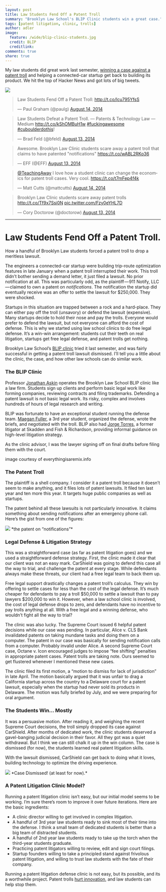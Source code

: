 ```yaml
---
layout: post
title: Law Students Fend Off a Patent Troll
summary: "Brooklyn Law School's BLIP Clinic students win a great case."
tags: [patent litigation, clinic, trolls]
author: adler
image:
  feature: /wide/blip-clinic-students.jpg
  credit: BLIP
  creditlink: 
comments: true
share: true
---
```



My law students did great work last semester, [winning a case against a patent troll](https://medium.com/patents-technology-law/law-students-fend-off-a-patent-troll-2b8a708277fc) and helping a connected-car startup get back to building its product. We hit the top of Hacker News and got lots of big tweets. 

![](/images/law-students-patent-troll-hacker-news.png)

<!-- Twitter Timeline
<a class="twitter-timeline" data-dnt="true" href="https://twitter.com/TeachingAway/timelines/500350882337529856" data-widget-id="500352683132198913">BLIP v. Patent Troll</a>
<script>!function(d,s,id){var js,fjs=d.getElementsByTagName(s)[0],p=/^http:/.test(d.location)?'http':'https';if(!d.getElementById(id)){js=d.createElement(s);js.id=id;js.src=p+"://platform.twitter.com/widgets.js";fjs.parentNode.insertBefore(js,fjs);}}(document,"script","twitter-wjs");</script>
 -->


<blockquote class="twitter-tweet" data-cards="hidden" lang="en"><p>Law Students Fend Off a Patent Troll: <a href="http://t.co/lcu795YfsS">http://t.co/lcu795YfsS</a></p>&mdash; Paul Graham (@paulg) <a href="https://twitter.com/paulg/statuses/499944411447316481">August 14, 2014</a></blockquote>
<script async src="//platform.twitter.com/widgets.js" charset="utf-8"></script>

<blockquote class="twitter-tweet" data-cards="hidden" lang="en"><p>Law Students Defeat a Patent Troll. — Patents &amp; Technology Law — Medium <a href="http://t.co/kShOMBuH1w">http://t.co/kShOMBuH1w</a> <a href="https://twitter.com/hashtag/fuckingawesome?src=hash">#fuckingawesome</a> <a href="https://twitter.com/hashtag/cuboulderdothis?src=hash">#cuboulderdothis</a>!</p>&mdash; Brad Feld (@bfeld) <a href="https://twitter.com/bfeld/statuses/499558776660566016">August 13, 2014</a></blockquote>
<script async src="//platform.twitter.com/widgets.js" charset="utf-8"></script>


<blockquote class="twitter-tweet" data-cards="hidden" lang="en"><p>Awesome. Brooklyn Law Clinic students scare away a patent troll that claims to have patented &quot;notifications&quot; <a href="https://t.co/wABL2RKo36">https://t.co/wABL2RKo36</a></p>&mdash; EFF (@EFF) <a href="https://twitter.com/EFF/statuses/499608116397232128">August 13, 2014</a></blockquote>
<script async src="//platform.twitter.com/widgets.js" charset="utf-8"></script>


<blockquote class="twitter-tweet" data-cards="hidden" lang="en"><p><a href="https://twitter.com/TeachingAway">@TeachingAway</a> I love how a student clinic can change the economics for patent troll cases. Very cool. <a href="https://t.co/t7mFep4f4k">https://t.co/t7mFep4f4k</a></p>&mdash; Matt Cutts (@mattcutts) <a href="https://twitter.com/mattcutts/statuses/499941109498253312">August 14, 2014</a></blockquote>
<script async src="//platform.twitter.com/widgets.js" charset="utf-8"></script>

<blockquote class="twitter-tweet" lang="en"><p>Brooklyn Law Clinic students scare away patent trolls <a href="http://t.co/Tf9x7Ssi0N">http://t.co/Tf9x7Ssi0N</a> <a href="http://t.co/Fzy0eYHL7D">pic.twitter.com/Fzy0eYHL7D</a></p>&mdash; Cory Doctorow (@doctorow) <a href="https://twitter.com/doctorow/statuses/499586795886350336">August 13, 2014</a></blockquote>
<script async src="//platform.twitter.com/widgets.js" charset="utf-8"></script>

<!-- David Pashman Tweet:
<blockquote class="twitter-tweet" data-cards="hidden" lang="en"><p>Law students from <a href="https://twitter.com/BLIPClinic">@BLIPClinic</a> fend off a patent troll - well done! <a href="http://t.co/Bg1Yu8gpgJ">http://t.co/Bg1Yu8gpgJ</a></p>&mdash; David Pashman (@davidpashman) <a href="https://twitter.com/davidpashman/statuses/499526548832391168">August 13, 2014</a></blockquote>
<script async src="//platform.twitter.com/widgets.js" charset="utf-8"></script>
 -->


- - - 

# Law Students Fend Off a Patent Troll.

<p class="big-text">How a handful of Brooklyn Law students forced a patent troll to drop a meritless lawsuit.</p>

The engineers a connected-car startup were building trip-route optimization features in late January when a patent troll interrupted their work. This troll didn’t bother sending a demand letter, it just filed a lawsuit. No prior notification at all. This was particularly odd, as the plaintiff — 911 Notify, LLC — claimed to own a patent on *notifications*. The notification the startup did eventually receive was an offer to settle the lawsuit for $250,000. They were shocked.

Startups in this situation are trapped between a rock and a hard-place. They can either pay off the troll (unsavory) or defend the lawsuit (expensive). Many startups decide to hold their nose and pay the trolls. Everyone would prefer to defend the lawsuit, but not everyone can afford the cost of defense. This is why we started using law school clinics to do free legal defense. It’s a win-win arrangement: students cut their teeth on real litigation, startups get free legal defense, and patent trolls get nothing.

Brooklyn Law School’s [BLIP clinic](http://www.blipclinic.org/) tried it last semester, and was fairly successful in getting a patent troll lawsuit dismissed. I’ll tell you a little about the clinic, the case, and how other law schools can do similar work.

### The BLIP Clinic

Professor [Jonathan Askin](https://twitter.com/jaskin) operates the Brooklyn Law School BLIP clinic like a law firm. Students sign up clients and perform basic legal work like forming companies, reviewing contracts and filing trademarks. Defending a patent lawsuit is not basic legal work. Its risky, complex and involves hundreds of hours of legal research and writing.

BLIP was fortunate to have an exceptional student running the defense team. [Maegan Fuller](https://twitter.com/mafuller21), a 3rd year student, organized the defense, wrote the briefs, and negotiated with the troll. BLIP also had [Jorge Torres](https://twitter.com/jorgemtorres), a former litigator at Skadden and Fish & Richardson, providing informal guidance on high-level litigation strategy.

As the clinic advisor, I was the lawyer signing off on final drafts before filing them with the court.




image courtesy of everythingisaremix.info

### The Patent Troll

The plaintiff is a shell company. I consider it a patent troll because it doesn’t seem to make anything, and it files lots of patent lawsuits. It filed ten last year and ten more this year. It targets huge public companies as well as startups.

The patent behind all these lawsuits is not particularly innovative. It claims something about sending notifications after an emergency phone call. Here’s the gist from one of the figures:

<img src="/images/patent/911-notify-v-carshield-patent-flowchart.png" class="translucent">
*the patent on “notifications”*

### Legal Defense & Litigation Strategy

This was a straightforward case (as far as patent litigation goes) and we used a straightforward defense strategy. First, the clinic made it clear that our client was not an easy mark. CarShield was going to defend this case all the way to trial, and challenge the patent at every stage. While defendants always make these threats, our client had a free legal team to back them up.

Free legal support drastically changes a patent troll’s calculus. They win by offering to settle cases for less than the cost of the legal defense. It’s much cheaper for defendants to pay a troll $50,000 to settle a lawsuit than to pay lawyers $200,000 to win it. However, when a law school clinic is involved, the cost of legal defense drops to zero, and defendants have no incentive to pay trolls anything at all. With a free legal and a winning defense, who wouldn’t fight all the way to trial?

The clinic was also lucky. The Supreme Court issued 6 helpful patent decisions while our case was pending. In particular, Alice v. CLS Bank invalidated patents on taking mundane tasks and doing them on a computer. The patent in our case was basically for sending notification calls from a computer. Probably invalid under Alice. A second Supreme Court case, Octane v. Icon encouraged judges to impose “fee shifting” penalties in appropriate patent cases. Patent trolls are taking note. Ours seemed to get flustered whenever I mentioned these new cases.

The clinic filed its first motion, a “motion to dismiss for lack of jurisdiction” in late April. The motion basically argued that it was unfair to drag a California startup across the country to a Delaware court for a patent lawsuit, especially when the startup had never sold its products in Delaware. The motion was fully briefed by July, and we were preparing for oral argument.

### The Students Win… Mostly

It was a persuasive motion. After reading it, and weighing the recent Supreme Court decisions, the troll simply dropped its case against CarShield. After months of dedicated work, the clinic students deserved a gavel-banging judicial decision in their favor. All they got was a quiet withdrawal. But I think we can still chalk it up in the win column. The case is dismissed (for now), the students learned real patent litigation skills.

With the lawsuit dismissed, CarShield can get back to doing what it loves, building technology to optimize the driving experience.

<img src="/images/patent/911-notify-v-carshield-dismissed.png" class="translucent">
*Case Dismissed! (at least for now).*


### A Patent Litigation Clinic Model?

Running a patent litigation clinic isn’t easy, but our initial model seems to be working. I’m sure there’s room to improve it over future iterations. Here are the basic ingredients:

- A clinic director willing to get involved in complex litigation.
- A handful of 3rd year law students ready to sink most of their time into the defense. I think a small team of dedicated students is better than a big team of distracted students.
- A handful of 2nd year law students ready to take up the torch when the third-year students graduate.
- Practicing patent litigators willing to review, edit and sign court filings.
- Startup founders willing to take a principled stand against frivolous patent litigation, and willing to trust law students with the fate of their company.

Running a patent litigation defense clinic is not easy, but its possible, and its a worthwhile project. Patent trolls [hurt innovation](https://hbr.org/2014/07/the-evidence-is-in-patent-trolls-do-hurt-innovation/), and law students can help stop them.